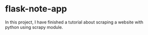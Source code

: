 # flask-note-app
In this project, I have finished a tutorial about scraping a website with python using scrapy module.
